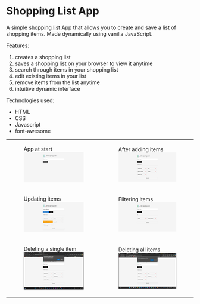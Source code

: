 # Shopping List App

A simple [shopping list App](https://jasanpreetsidhu.github.io/shopping-list-app/) that allows you to create and save a list of shopping items. Made dynamically using vanilla JavaScript.

Features:

1. creates a shopping list
2. saves a shopping list on your browser to view it anytime
3. search through items in your shopping list
4. edit existing items in your list
5. remove items from the list anytime
6. intuitive dynamic interface

Technologies used:

- HTML
- CSS
- Javascript
- font-awesome



<table>
  <tr>
    <td>
      <figure>
        <figcaption>App at start</figcaption>
        <img src="images/appUI/start.jpeg" alt="app UI Image">
      </figure>
    </td>
    <td>
      <figure>
        <figcaption>After adding items</figcaption>
        <img src="images/appUI/afterAddingItems.jpeg" alt="app UI Image">
      </figure>
    </td>
  </tr>
  <tr>
    <td>
      <figure>
        <figcaption>Updating items</figcaption>
        <img src="images/appUI/updateItems.jpeg" alt="app UI Image">
      </figure>
    </td>
    <td>
      <figure>
        <figcaption>Filtering items</figcaption>
        <img src="images/appUI/filteringItems.jpeg" alt="app UI Image">
      </figure>
    </td>
  </tr>
  <tr>
    <td>
      <figure>
        <figcaption>Deleting a single item</figcaption>
        <img src="images/appUI/deletingSingleItem.png" alt="app UI Image">
      </figure>
    </td>
    <td>
      <figure>
        <figcaption>Deleting all items</figcaption>
        <img src="images/appUI/deletingAllItems.png" alt="app UI Image">
      </figure>
    </td>
  </tr>
</table>


